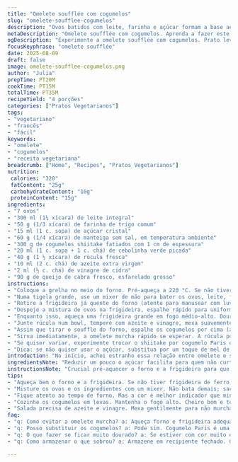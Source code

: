 ```yaml
---
title: "Omelete soufflée com cogumelos"
slug: "omelete-soufflee-cogumelos"
description: "Ovos batidos com leite, farinha e açúcar formam a base aerada; cogumelos frescos são dourados e temperados; salada de rúcula com queijo de cabra fresco dá frescor ao prato. Fornos quentes ajudam o soufflé a crescer, textura leve, cor dourada. Ajustes nos temperos e tempo de cozimento garantem centro cozido, bordas crocantes. Troca de champignon portobello por shiitake e açucar reduzido adicionam variação e menos doce. Inclui dicas para quem não tem frigideira de ferro. Um prato vegetariano, complexo nos sabores e na textura—sem nozes e com equilíbrio entre doçura, acidez, e untuosidade do queijo."
metaDescription: "Omelete soufflée com cogumelos. Aprenda a fazer este prato francês vegetariano com textura leve e sabores equilibrados."
ogDescription: "Experimente a omelete soufflée com cogumelos. Prato leve, saboroso e surpreendente que combina queijo de cabra e rúcula fresca."
focusKeyphrase: "omelete soufflée"
date: 2025-08-09
draft: false
image: omelete-soufflee-cogumelos.png
author: "Julia"
prepTime: PT20M
cookTime: PT15M
totalTime: PT35M
recipeYield: "4 porções"
categories: ["Pratos Vegetarianos"]
tags:
- "vegetariano"
- "francês"
- "fácil"
keywords:
- "omelete"
- "cogumelos"
- "receita vegetariana"
breadcrumb: ["Home", "Recipes", "Pratos Vegetarianos"]
nutrition: 
 calories: "320"
 fatContent: "25g"
 carbohydrateContent: "10g"
 proteinContent: "15g"
ingredients:
- "7 ovos"
- "300 ml (1¼ xícara) de leite integral"
- "50 g (1/3 xícara) de farinha de trigo comum"
- "15 ml (1 c. sopa) de açúcar cristal"
- "60 g (1/4 xícara) de manteiga sem sal, em temperatura ambiente"
- "300 g de cogumelos shiitake fatiados com 1 cm de espessura"
- "20 ml (1 c. sopa + 1 c. chá) de cebolinha verde picada"
- "40 g (1 ½ xícara) de rúcula fresca"
- "10 ml (2 c. chá) de azeite extra virgem"
- "2 ml (½ c. chá) de vinagre de cidra"
- "90 g de queijo de cabra fresco, esfarelado grosso"
instructions:
- "Coloque a grelha no meio do forno. Pré-aqueça a 220 °C. Se não tiver frigideira de ferro, use uma forma de alumínio ou de cerâmica que possa ir ao forno; unte bem com manteiga para evitar grudar e perder o efeito soufflé."
- "Numa tigela grande, use um mixer de mão para bater os ovos, leite, farinha e açúcar até ficar homogêneo; salgue com moderação, uns 0,5 g de sal refinado (uma pitada). A farinha deve ser peneirada para evitar grumos que prejudicam a textura aerada."
- "Retire a frigideira já quente do forno (atente para manusear com luvas). Use um pincel de silicone para espalhar 10 g (1 c. sopa) de manteiga por todo o interior; isso cria uma película que ajuda o soufflé a subir e não gruda."
- "Despeje a mistura de ovos na frigideira, espalhe rápido para uniformizar. Volte com cuidado ao forno. O cheiro muda à medida que cozinha; ouvi estalos bem suaves quando o centro começa a firmar. Em 13 minutos deve estar erguido, dourado nas bordas, centro macio, quase úmido ainda, mas firme. Esqueça relógio se perceber que está pouco ou muito dourado; a cor é mais indicativa que tempo exato."
- "Enquanto isso, aqueça uma frigideira grande em fogo médio-alto. Doure os cogumelos em duas levas com 15 g de manteiga, a frigideira deve chiar quando os cogumelos tocarem a panela para cor uniforme. Evite multidão que cozinham vaporosos, não douram; mexa só uma vez para pegar cor. Tempere com sal e pimenta do reino moída na hora. Reserve fora do fogo e depois reaqueça com a cebolinha picada para liberar aroma fresco."
- "Junte rúcula num bowl, tempere com azeite e vinagre, mexa suavemente; acrescente pimenta e uma pitada de sal, mas deixe a acidez sutil para balancear queijo forte e manteiga."
- "Assim que tirar o souffle do forno, espalhe os cogumelos por cima (ainda quentes). Salpique o queijo de cabra fresco, oferecendo contraste de textura com a omelete macia e úmida."
- "Sirva imediatamente, a omelete murcha rápido se esperar. A rúcula pode decorar a lateral ou ser servida à parte."
- "Se quiser variar, experimente trocar o shiitake por cogumelo Paris ou até cogumelo-de-paris selvagem, mudando o sabor da terra. Troque o vinagre de cidra por um toque de limão fresco na salada, dá mais vivacidade. Diminua o açúcar para 10 ml se preferir menos doce – o açúcar ajuda na coloração e dá leve toque equilibrado."
- "Dica: se não quiser usar o açúcar, substitua por um toque de mel de flor de laranjeira ou uma pitada de noz-moscada ralada na mistura de ovos."
introduction: "No início, achei estranho essa relação entre omelete e soufflé – parecia coisa de filme francês e complicada demais. Mas com o tempo, e algumas queimadas, fui entendendo: a temperatura alta é chave, junto com manteiga à vontade não só para untar, mas também para provocar aquela crosta dourada que dá contraste. A textura é um negócio volátil – um pouco mais ou menos no forno e muda tudo: o centro fica úmido demais e desanda, ou seco que perde a graça. Aproveitei pra usar shiitake porque portobello às vezes é grande e pesado demais. A salada de rúcula, fora o toque do queijo de cabra, traz leveza e frescor, porque o soufflé, mesmo aerado, é densamente untuoso. Invariavelmente, esse prato virou meu coringa quando quero impressionar sem complicar – e que dá para faixa vegana com tofu e leites vegetais bem batidos."
ingredientsNote: "Reduzir um pouco o açúcar facilita para quem não curte doce na omelete – o açúcar aqui não é pra deixar doce, mas para ajudar a pegar uma cor dourada bonita e acelerar caramelização fina na crosta. Tentei trocar o leite integral por um semidesnatado e não ficou tão aerado, o leite gordo ajuda a textura e sabor; branqueamento da farinha faz diferença para aerar, mas farinha comum normal resolve também. Os cogumelos podem oscilar de shiitake a cogumelos Paris – o segredo é que fiquem dourados, não cozidos no vapor, senão perdem sabor. Por fim – use uma manteiga boa, fresca, para untar e para a cocção; manteiga rançosa ou velha pode encher o prato de sabores errados e azedos."
instructionsNote: "Crucial pré-aquecer o forno e a frigideira para que a omelete ganhe aquela pancada de calor que faz crescer rápido – se tirar antes do tempo, sem firmeza no centro, murcha e vira omelete normal. Concentre-se na cor das bordas, que indicam caramelização e firmeza; o centro tem que parecer firme, sem líquidopero com leve tremor no meio, que endurece em minutos fora do forno. Para os cogumelos, frite em pequenas porções para dourar bem; use frigideira quente e não mexa demais; isso cria sabor e textura. A salada no fim, só pra quebrar a untuosidade. Se usar frigideira de outro material, unte com cuidado extra pra evitar grudar e perder ar do soufflé."
tips:
- "Aqueça bem o forno e a frigideira. Se não tiver frigideira de ferro, opte por uma de cerâmica ou alumínio. Não se esqueça de untar bem. A manteiga cria a crosta. Facilita o crescimento do soufflé."
- "Misture os ovos e os ingredientes com um mixer. Não bata demais; sacar também é importante. Peneire a farinha pra evitar aqueles pelotões chatos. Sal quebrar a doçura. Tente adicionar ervas para um toque diferente."
- "Fique atento ao tempo de forno. Mas a cor é melhor indicador que minutos exatos. Às vezes, demora um pouco a dourar. Cuidado, forno quente; borbulhas podem enganar. O centro deve tremular, mas não grudado."
- "Cozinhe os cogumelos em levas. Mantenha o fogo alto. Cheiro bom e textura crocante; isso é que conta. Não coloque muito junto. Assim, eles douram e não cozinhamos no vapor. Sal e pimenta depois de dourados."
- "Salada precisa de azeite e vinagre. Mexa gentilmente para não murchar. Uma pitada de sal e pimenta, mas mantenha a acidez leve. Complemente com várias ervas; realça o queijo e o umami dos cogumelos."
faq:
- "q: Como evitar a omelete murcha? a: Aqueça forno e frigideira adequadamente. O tempo de cozimento é essencial. Se tirar antes do que deve, pode acabar sem a textura leve. O cheiro altera."
- "q: Posso substituir os cogumelos? a: Pode sim. Cogumelo Paris é uma opção. É mais suave. Mas encareça a fase de caramelização. Não deixe de temperar. O sabor final muda."
- "q: O que fazer se ficar muito dourado? a: Se estiver com cor muito escura, retire imediatamente. O mais seguro é observar o centro; firme, mas não seco. Teste visual é vital, perceba o brilho."
- "q: Como armazenar o que sobrou? a: Armazene em recipiente fechado. Geladeira funciona, mas não por muito. Ao reaquecer, cuide para não ressecar. Tente adicionar um pouco de água ou leite."

---
```

